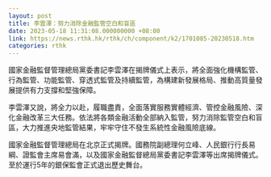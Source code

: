 ```yaml
---
layout: post
title: 李雲澤：努力消除金融監管空白和盲區
date: 2023-05-18 11:31:08.000000000 +08:00
link: https://news.rthk.hk/rthk/ch/component/k2/1701085-20230518.htm
categories: rthk
---
```


國家金融監督管理總局黨委書記李雲澤在揭牌儀式上表示，將全面強化機構監管、行為監管、功能監管、穿透式監管及持續監管，為構建新發展格局、推動高質量發展提供有力支撐和堅強保障。

李雲澤又說，將全力以赴，履職盡責，全面落實服務實體經濟、管控金融風險、深化金融改革三大任務。依法將各類金融活動全部納入監管，努力消除監管空白和盲區，大力推進央地監管結果，牢牢守住不發生系統性金融風險底線。

國家金融監督管理總局在北京正式揭牌。國務院副總理何立峰、人民銀行行長易綱、證監會主席易會滿，以及國家金融監督總局黨委書記李雲澤等出席揭牌儀式。至於運行5年的銀保監會正式退出歷史舞台。
